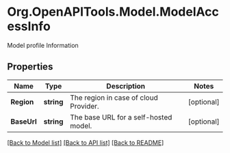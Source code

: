 # Org.OpenAPITools.Model.ModelAccessInfo
Model profile Information

## Properties

Name | Type | Description | Notes
------------ | ------------- | ------------- | -------------
**Region** | **string** | The region in case of cloud Provider. | [optional] 
**BaseUrl** | **string** | The base URL for a self-hosted model. | [optional] 

[[Back to Model list]](../README.md#documentation-for-models) [[Back to API list]](../README.md#documentation-for-api-endpoints) [[Back to README]](../README.md)

